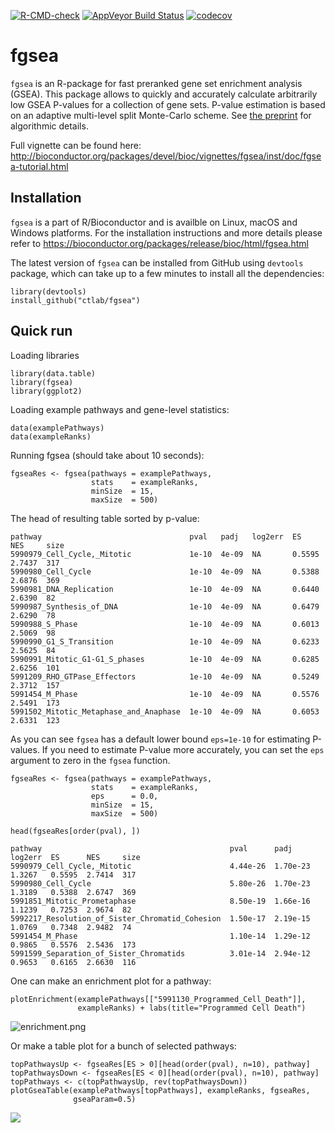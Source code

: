 [![R-CMD-check](https://github.com/ctlab/fgsea/actions/workflows/R-CMD-check.yaml/badge.svg)](https://github.com/ctlab/fgsea/actions/workflows/R-CMD-check.yaml)
[![AppVeyor Build Status](https://ci.appveyor.com/api/projects/status/github/ctlab/fgsea?branch=master&svg=true)](https://ci.appveyor.com/project/assaron/fgsea)
[![codecov](https://codecov.io/gh/ctlab/fgsea/branch/master/graph/badge.svg)](https://codecov.io/gh/ctlab/fgsea)

# fgsea 

`fgsea` is an R-package for fast preranked gene set enrichment analysis (GSEA). This package allows to quickly and accurately calculate arbitrarily low GSEA P-values for a collection of gene sets. P-value estimation is based on an adaptive multi-level split Monte-Carlo scheme. 
See [the preprint](https://www.biorxiv.org/content/10.1101/060012v3) for algorithmic details.

Full vignette can be found here: http://bioconductor.org/packages/devel/bioc/vignettes/fgsea/inst/doc/fgsea-tutorial.html

## Installation

`fgsea` is a part of R/Bioconductor and is availble on Linux, macOS and Windows platforms. For the installation instructions and more details please refer to https://bioconductor.org/packages/release/bioc/html/fgsea.html


The latest version of `fgsea` can be installed from GitHub using `devtools` package, which can take up to a few minutes to install all the dependencies:

```{r}
library(devtools)
install_github("ctlab/fgsea")
```


## Quick run

Loading libraries

```{r}
library(data.table)
library(fgsea)
library(ggplot2)
```

Loading example pathways and gene-level statistics:
```{r}
data(examplePathways)
data(exampleRanks)
```

Running fgsea (should take about 10 seconds):
```{r}
fgseaRes <- fgsea(pathways = examplePathways, 
                  stats    = exampleRanks,
                  minSize  = 15,
                  maxSize  = 500)
```

The head of resulting table sorted by p-value:
```
pathway                                 pval   padj   log2err  ES      NES     size
5990979_Cell_Cycle,_Mitotic             1e-10  4e-09  NA       0.5595  2.7437  317
5990980_Cell_Cycle                      1e-10  4e-09  NA       0.5388  2.6876  369
5990981_DNA_Replication                 1e-10  4e-09  NA       0.6440  2.6390  82
5990987_Synthesis_of_DNA                1e-10  4e-09  NA       0.6479  2.6290  78
5990988_S_Phase                         1e-10  4e-09  NA       0.6013  2.5069  98
5990990_G1_S_Transition                 1e-10  4e-09  NA       0.6233  2.5625  84
5990991_Mitotic_G1-G1_S_phases          1e-10  4e-09  NA       0.6285  2.6256  101
5991209_RHO_GTPase_Effectors            1e-10  4e-09  NA       0.5249  2.3712  157
5991454_M_Phase                         1e-10  4e-09  NA       0.5576  2.5491  173
5991502_Mitotic_Metaphase_and_Anaphase  1e-10  4e-09  NA       0.6053  2.6331  123
```

As you can see `fgsea` has a default lower bound `eps=1e-10` for estimating P-values. If you need to estimate P-value more accurately, you can set the `eps` argument to zero in the `fgsea` function.

```{r}
fgseaRes <- fgsea(pathways = examplePathways, 
                  stats    = exampleRanks,
                  eps      = 0.0,
                  minSize  = 15,
                  maxSize  = 500)

head(fgseaRes[order(pval), ])
```

```
pathway                                          pval      padj      log2err  ES      NES     size
5990979_Cell_Cycle,_Mitotic                      4.44e-26  1.70e-23  1.3267   0.5595  2.7414  317
5990980_Cell_Cycle                               5.80e-26  1.70e-23  1.3189   0.5388  2.6747  369
5991851_Mitotic_Prometaphase                     8.50e-19  1.66e-16  1.1239   0.7253  2.9674  82
5992217_Resolution_of_Sister_Chromatid_Cohesion  1.50e-17  2.19e-15  1.0769   0.7348  2.9482  74
5991454_M_Phase                                  1.10e-14  1.29e-12  0.9865   0.5576  2.5436  173
5991599_Separation_of_Sister_Chromatids          3.01e-14  2.94e-12  0.9653   0.6165  2.6630  116
```


One can make an enrichment plot for a pathway:
```{r}
plotEnrichment(examplePathways[["5991130_Programmed_Cell_Death"]],
               exampleRanks) + labs(title="Programmed Cell Death")

```

![enrichment.png](https://www.dropbox.com/s/zusn9pju7f608sn/enrichment.png?raw=1)

Or make a table plot for a bunch of selected pathways:
```{r}
topPathwaysUp <- fgseaRes[ES > 0][head(order(pval), n=10), pathway]
topPathwaysDown <- fgseaRes[ES < 0][head(order(pval), n=10), pathway]
topPathways <- c(topPathwaysUp, rev(topPathwaysDown))
plotGseaTable(examplePathways[topPathways], exampleRanks, fgseaRes, 
              gseaParam=0.5)
```

<img src="https://ctlab.itmo.ru/files/software/fgsea/readme_enrichmentPlot.png">
